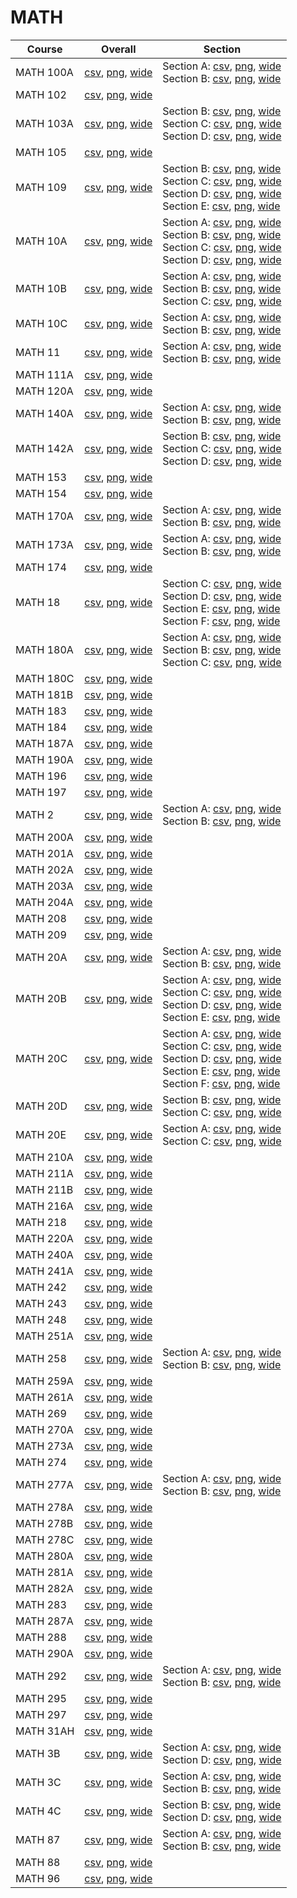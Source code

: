 # MATH

| Course | Overall | Section |
| ------ | ------- | ------- |
| MATH 100A | [csv](https://github.com/UCSD-Historical-Enrollment-Data/2025Fall/blob/main/overall/MATH%20100A.csv), [png](https://raw.githubusercontent.com/UCSD-Historical-Enrollment-Data/2025Fall/main/plot_overall/MATH%20100A.png), [wide](https://raw.githubusercontent.com/UCSD-Historical-Enrollment-Data/2025Fall/main/plot_overall_wide/MATH%20100A.png) | Section A: [csv](https://github.com/UCSD-Historical-Enrollment-Data/2025Fall/blob/main/section/MATH%20100A_A.csv), [png](https://raw.githubusercontent.com/UCSD-Historical-Enrollment-Data/2025Fall/main/plot_section/MATH%20100A_A.png), [wide](https://raw.githubusercontent.com/UCSD-Historical-Enrollment-Data/2025Fall/main/plot_section_wide/MATH%20100A_A.png)<br>Section B: [csv](https://github.com/UCSD-Historical-Enrollment-Data/2025Fall/blob/main/section/MATH%20100A_B.csv), [png](https://raw.githubusercontent.com/UCSD-Historical-Enrollment-Data/2025Fall/main/plot_section/MATH%20100A_B.png), [wide](https://raw.githubusercontent.com/UCSD-Historical-Enrollment-Data/2025Fall/main/plot_section_wide/MATH%20100A_B.png) |
| MATH 102 | [csv](https://github.com/UCSD-Historical-Enrollment-Data/2025Fall/blob/main/overall/MATH%20102.csv), [png](https://raw.githubusercontent.com/UCSD-Historical-Enrollment-Data/2025Fall/main/plot_overall/MATH%20102.png), [wide](https://raw.githubusercontent.com/UCSD-Historical-Enrollment-Data/2025Fall/main/plot_overall_wide/MATH%20102.png) |  |
| MATH 103A | [csv](https://github.com/UCSD-Historical-Enrollment-Data/2025Fall/blob/main/overall/MATH%20103A.csv), [png](https://raw.githubusercontent.com/UCSD-Historical-Enrollment-Data/2025Fall/main/plot_overall/MATH%20103A.png), [wide](https://raw.githubusercontent.com/UCSD-Historical-Enrollment-Data/2025Fall/main/plot_overall_wide/MATH%20103A.png) | Section B: [csv](https://github.com/UCSD-Historical-Enrollment-Data/2025Fall/blob/main/section/MATH%20103A_B.csv), [png](https://raw.githubusercontent.com/UCSD-Historical-Enrollment-Data/2025Fall/main/plot_section/MATH%20103A_B.png), [wide](https://raw.githubusercontent.com/UCSD-Historical-Enrollment-Data/2025Fall/main/plot_section_wide/MATH%20103A_B.png)<br>Section C: [csv](https://github.com/UCSD-Historical-Enrollment-Data/2025Fall/blob/main/section/MATH%20103A_C.csv), [png](https://raw.githubusercontent.com/UCSD-Historical-Enrollment-Data/2025Fall/main/plot_section/MATH%20103A_C.png), [wide](https://raw.githubusercontent.com/UCSD-Historical-Enrollment-Data/2025Fall/main/plot_section_wide/MATH%20103A_C.png)<br>Section D: [csv](https://github.com/UCSD-Historical-Enrollment-Data/2025Fall/blob/main/section/MATH%20103A_D.csv), [png](https://raw.githubusercontent.com/UCSD-Historical-Enrollment-Data/2025Fall/main/plot_section/MATH%20103A_D.png), [wide](https://raw.githubusercontent.com/UCSD-Historical-Enrollment-Data/2025Fall/main/plot_section_wide/MATH%20103A_D.png) |
| MATH 105 | [csv](https://github.com/UCSD-Historical-Enrollment-Data/2025Fall/blob/main/overall/MATH%20105.csv), [png](https://raw.githubusercontent.com/UCSD-Historical-Enrollment-Data/2025Fall/main/plot_overall/MATH%20105.png), [wide](https://raw.githubusercontent.com/UCSD-Historical-Enrollment-Data/2025Fall/main/plot_overall_wide/MATH%20105.png) |  |
| MATH 109 | [csv](https://github.com/UCSD-Historical-Enrollment-Data/2025Fall/blob/main/overall/MATH%20109.csv), [png](https://raw.githubusercontent.com/UCSD-Historical-Enrollment-Data/2025Fall/main/plot_overall/MATH%20109.png), [wide](https://raw.githubusercontent.com/UCSD-Historical-Enrollment-Data/2025Fall/main/plot_overall_wide/MATH%20109.png) | Section B: [csv](https://github.com/UCSD-Historical-Enrollment-Data/2025Fall/blob/main/section/MATH%20109_B.csv), [png](https://raw.githubusercontent.com/UCSD-Historical-Enrollment-Data/2025Fall/main/plot_section/MATH%20109_B.png), [wide](https://raw.githubusercontent.com/UCSD-Historical-Enrollment-Data/2025Fall/main/plot_section_wide/MATH%20109_B.png)<br>Section C: [csv](https://github.com/UCSD-Historical-Enrollment-Data/2025Fall/blob/main/section/MATH%20109_C.csv), [png](https://raw.githubusercontent.com/UCSD-Historical-Enrollment-Data/2025Fall/main/plot_section/MATH%20109_C.png), [wide](https://raw.githubusercontent.com/UCSD-Historical-Enrollment-Data/2025Fall/main/plot_section_wide/MATH%20109_C.png)<br>Section D: [csv](https://github.com/UCSD-Historical-Enrollment-Data/2025Fall/blob/main/section/MATH%20109_D.csv), [png](https://raw.githubusercontent.com/UCSD-Historical-Enrollment-Data/2025Fall/main/plot_section/MATH%20109_D.png), [wide](https://raw.githubusercontent.com/UCSD-Historical-Enrollment-Data/2025Fall/main/plot_section_wide/MATH%20109_D.png)<br>Section E: [csv](https://github.com/UCSD-Historical-Enrollment-Data/2025Fall/blob/main/section/MATH%20109_E.csv), [png](https://raw.githubusercontent.com/UCSD-Historical-Enrollment-Data/2025Fall/main/plot_section/MATH%20109_E.png), [wide](https://raw.githubusercontent.com/UCSD-Historical-Enrollment-Data/2025Fall/main/plot_section_wide/MATH%20109_E.png) |
| MATH 10A | [csv](https://github.com/UCSD-Historical-Enrollment-Data/2025Fall/blob/main/overall/MATH%2010A.csv), [png](https://raw.githubusercontent.com/UCSD-Historical-Enrollment-Data/2025Fall/main/plot_overall/MATH%2010A.png), [wide](https://raw.githubusercontent.com/UCSD-Historical-Enrollment-Data/2025Fall/main/plot_overall_wide/MATH%2010A.png) | Section A: [csv](https://github.com/UCSD-Historical-Enrollment-Data/2025Fall/blob/main/section/MATH%2010A_A.csv), [png](https://raw.githubusercontent.com/UCSD-Historical-Enrollment-Data/2025Fall/main/plot_section/MATH%2010A_A.png), [wide](https://raw.githubusercontent.com/UCSD-Historical-Enrollment-Data/2025Fall/main/plot_section_wide/MATH%2010A_A.png)<br>Section B: [csv](https://github.com/UCSD-Historical-Enrollment-Data/2025Fall/blob/main/section/MATH%2010A_B.csv), [png](https://raw.githubusercontent.com/UCSD-Historical-Enrollment-Data/2025Fall/main/plot_section/MATH%2010A_B.png), [wide](https://raw.githubusercontent.com/UCSD-Historical-Enrollment-Data/2025Fall/main/plot_section_wide/MATH%2010A_B.png)<br>Section C: [csv](https://github.com/UCSD-Historical-Enrollment-Data/2025Fall/blob/main/section/MATH%2010A_C.csv), [png](https://raw.githubusercontent.com/UCSD-Historical-Enrollment-Data/2025Fall/main/plot_section/MATH%2010A_C.png), [wide](https://raw.githubusercontent.com/UCSD-Historical-Enrollment-Data/2025Fall/main/plot_section_wide/MATH%2010A_C.png)<br>Section D: [csv](https://github.com/UCSD-Historical-Enrollment-Data/2025Fall/blob/main/section/MATH%2010A_D.csv), [png](https://raw.githubusercontent.com/UCSD-Historical-Enrollment-Data/2025Fall/main/plot_section/MATH%2010A_D.png), [wide](https://raw.githubusercontent.com/UCSD-Historical-Enrollment-Data/2025Fall/main/plot_section_wide/MATH%2010A_D.png) |
| MATH 10B | [csv](https://github.com/UCSD-Historical-Enrollment-Data/2025Fall/blob/main/overall/MATH%2010B.csv), [png](https://raw.githubusercontent.com/UCSD-Historical-Enrollment-Data/2025Fall/main/plot_overall/MATH%2010B.png), [wide](https://raw.githubusercontent.com/UCSD-Historical-Enrollment-Data/2025Fall/main/plot_overall_wide/MATH%2010B.png) | Section A: [csv](https://github.com/UCSD-Historical-Enrollment-Data/2025Fall/blob/main/section/MATH%2010B_A.csv), [png](https://raw.githubusercontent.com/UCSD-Historical-Enrollment-Data/2025Fall/main/plot_section/MATH%2010B_A.png), [wide](https://raw.githubusercontent.com/UCSD-Historical-Enrollment-Data/2025Fall/main/plot_section_wide/MATH%2010B_A.png)<br>Section B: [csv](https://github.com/UCSD-Historical-Enrollment-Data/2025Fall/blob/main/section/MATH%2010B_B.csv), [png](https://raw.githubusercontent.com/UCSD-Historical-Enrollment-Data/2025Fall/main/plot_section/MATH%2010B_B.png), [wide](https://raw.githubusercontent.com/UCSD-Historical-Enrollment-Data/2025Fall/main/plot_section_wide/MATH%2010B_B.png)<br>Section C: [csv](https://github.com/UCSD-Historical-Enrollment-Data/2025Fall/blob/main/section/MATH%2010B_C.csv), [png](https://raw.githubusercontent.com/UCSD-Historical-Enrollment-Data/2025Fall/main/plot_section/MATH%2010B_C.png), [wide](https://raw.githubusercontent.com/UCSD-Historical-Enrollment-Data/2025Fall/main/plot_section_wide/MATH%2010B_C.png) |
| MATH 10C | [csv](https://github.com/UCSD-Historical-Enrollment-Data/2025Fall/blob/main/overall/MATH%2010C.csv), [png](https://raw.githubusercontent.com/UCSD-Historical-Enrollment-Data/2025Fall/main/plot_overall/MATH%2010C.png), [wide](https://raw.githubusercontent.com/UCSD-Historical-Enrollment-Data/2025Fall/main/plot_overall_wide/MATH%2010C.png) | Section A: [csv](https://github.com/UCSD-Historical-Enrollment-Data/2025Fall/blob/main/section/MATH%2010C_A.csv), [png](https://raw.githubusercontent.com/UCSD-Historical-Enrollment-Data/2025Fall/main/plot_section/MATH%2010C_A.png), [wide](https://raw.githubusercontent.com/UCSD-Historical-Enrollment-Data/2025Fall/main/plot_section_wide/MATH%2010C_A.png)<br>Section B: [csv](https://github.com/UCSD-Historical-Enrollment-Data/2025Fall/blob/main/section/MATH%2010C_B.csv), [png](https://raw.githubusercontent.com/UCSD-Historical-Enrollment-Data/2025Fall/main/plot_section/MATH%2010C_B.png), [wide](https://raw.githubusercontent.com/UCSD-Historical-Enrollment-Data/2025Fall/main/plot_section_wide/MATH%2010C_B.png) |
| MATH 11 | [csv](https://github.com/UCSD-Historical-Enrollment-Data/2025Fall/blob/main/overall/MATH%2011.csv), [png](https://raw.githubusercontent.com/UCSD-Historical-Enrollment-Data/2025Fall/main/plot_overall/MATH%2011.png), [wide](https://raw.githubusercontent.com/UCSD-Historical-Enrollment-Data/2025Fall/main/plot_overall_wide/MATH%2011.png) | Section A: [csv](https://github.com/UCSD-Historical-Enrollment-Data/2025Fall/blob/main/section/MATH%2011_A.csv), [png](https://raw.githubusercontent.com/UCSD-Historical-Enrollment-Data/2025Fall/main/plot_section/MATH%2011_A.png), [wide](https://raw.githubusercontent.com/UCSD-Historical-Enrollment-Data/2025Fall/main/plot_section_wide/MATH%2011_A.png)<br>Section B: [csv](https://github.com/UCSD-Historical-Enrollment-Data/2025Fall/blob/main/section/MATH%2011_B.csv), [png](https://raw.githubusercontent.com/UCSD-Historical-Enrollment-Data/2025Fall/main/plot_section/MATH%2011_B.png), [wide](https://raw.githubusercontent.com/UCSD-Historical-Enrollment-Data/2025Fall/main/plot_section_wide/MATH%2011_B.png) |
| MATH 111A | [csv](https://github.com/UCSD-Historical-Enrollment-Data/2025Fall/blob/main/overall/MATH%20111A.csv), [png](https://raw.githubusercontent.com/UCSD-Historical-Enrollment-Data/2025Fall/main/plot_overall/MATH%20111A.png), [wide](https://raw.githubusercontent.com/UCSD-Historical-Enrollment-Data/2025Fall/main/plot_overall_wide/MATH%20111A.png) |  |
| MATH 120A | [csv](https://github.com/UCSD-Historical-Enrollment-Data/2025Fall/blob/main/overall/MATH%20120A.csv), [png](https://raw.githubusercontent.com/UCSD-Historical-Enrollment-Data/2025Fall/main/plot_overall/MATH%20120A.png), [wide](https://raw.githubusercontent.com/UCSD-Historical-Enrollment-Data/2025Fall/main/plot_overall_wide/MATH%20120A.png) |  |
| MATH 140A | [csv](https://github.com/UCSD-Historical-Enrollment-Data/2025Fall/blob/main/overall/MATH%20140A.csv), [png](https://raw.githubusercontent.com/UCSD-Historical-Enrollment-Data/2025Fall/main/plot_overall/MATH%20140A.png), [wide](https://raw.githubusercontent.com/UCSD-Historical-Enrollment-Data/2025Fall/main/plot_overall_wide/MATH%20140A.png) | Section A: [csv](https://github.com/UCSD-Historical-Enrollment-Data/2025Fall/blob/main/section/MATH%20140A_A.csv), [png](https://raw.githubusercontent.com/UCSD-Historical-Enrollment-Data/2025Fall/main/plot_section/MATH%20140A_A.png), [wide](https://raw.githubusercontent.com/UCSD-Historical-Enrollment-Data/2025Fall/main/plot_section_wide/MATH%20140A_A.png)<br>Section B: [csv](https://github.com/UCSD-Historical-Enrollment-Data/2025Fall/blob/main/section/MATH%20140A_B.csv), [png](https://raw.githubusercontent.com/UCSD-Historical-Enrollment-Data/2025Fall/main/plot_section/MATH%20140A_B.png), [wide](https://raw.githubusercontent.com/UCSD-Historical-Enrollment-Data/2025Fall/main/plot_section_wide/MATH%20140A_B.png) |
| MATH 142A | [csv](https://github.com/UCSD-Historical-Enrollment-Data/2025Fall/blob/main/overall/MATH%20142A.csv), [png](https://raw.githubusercontent.com/UCSD-Historical-Enrollment-Data/2025Fall/main/plot_overall/MATH%20142A.png), [wide](https://raw.githubusercontent.com/UCSD-Historical-Enrollment-Data/2025Fall/main/plot_overall_wide/MATH%20142A.png) | Section B: [csv](https://github.com/UCSD-Historical-Enrollment-Data/2025Fall/blob/main/section/MATH%20142A_B.csv), [png](https://raw.githubusercontent.com/UCSD-Historical-Enrollment-Data/2025Fall/main/plot_section/MATH%20142A_B.png), [wide](https://raw.githubusercontent.com/UCSD-Historical-Enrollment-Data/2025Fall/main/plot_section_wide/MATH%20142A_B.png)<br>Section C: [csv](https://github.com/UCSD-Historical-Enrollment-Data/2025Fall/blob/main/section/MATH%20142A_C.csv), [png](https://raw.githubusercontent.com/UCSD-Historical-Enrollment-Data/2025Fall/main/plot_section/MATH%20142A_C.png), [wide](https://raw.githubusercontent.com/UCSD-Historical-Enrollment-Data/2025Fall/main/plot_section_wide/MATH%20142A_C.png)<br>Section D: [csv](https://github.com/UCSD-Historical-Enrollment-Data/2025Fall/blob/main/section/MATH%20142A_D.csv), [png](https://raw.githubusercontent.com/UCSD-Historical-Enrollment-Data/2025Fall/main/plot_section/MATH%20142A_D.png), [wide](https://raw.githubusercontent.com/UCSD-Historical-Enrollment-Data/2025Fall/main/plot_section_wide/MATH%20142A_D.png) |
| MATH 153 | [csv](https://github.com/UCSD-Historical-Enrollment-Data/2025Fall/blob/main/overall/MATH%20153.csv), [png](https://raw.githubusercontent.com/UCSD-Historical-Enrollment-Data/2025Fall/main/plot_overall/MATH%20153.png), [wide](https://raw.githubusercontent.com/UCSD-Historical-Enrollment-Data/2025Fall/main/plot_overall_wide/MATH%20153.png) |  |
| MATH 154 | [csv](https://github.com/UCSD-Historical-Enrollment-Data/2025Fall/blob/main/overall/MATH%20154.csv), [png](https://raw.githubusercontent.com/UCSD-Historical-Enrollment-Data/2025Fall/main/plot_overall/MATH%20154.png), [wide](https://raw.githubusercontent.com/UCSD-Historical-Enrollment-Data/2025Fall/main/plot_overall_wide/MATH%20154.png) |  |
| MATH 170A | [csv](https://github.com/UCSD-Historical-Enrollment-Data/2025Fall/blob/main/overall/MATH%20170A.csv), [png](https://raw.githubusercontent.com/UCSD-Historical-Enrollment-Data/2025Fall/main/plot_overall/MATH%20170A.png), [wide](https://raw.githubusercontent.com/UCSD-Historical-Enrollment-Data/2025Fall/main/plot_overall_wide/MATH%20170A.png) | Section A: [csv](https://github.com/UCSD-Historical-Enrollment-Data/2025Fall/blob/main/section/MATH%20170A_A.csv), [png](https://raw.githubusercontent.com/UCSD-Historical-Enrollment-Data/2025Fall/main/plot_section/MATH%20170A_A.png), [wide](https://raw.githubusercontent.com/UCSD-Historical-Enrollment-Data/2025Fall/main/plot_section_wide/MATH%20170A_A.png)<br>Section B: [csv](https://github.com/UCSD-Historical-Enrollment-Data/2025Fall/blob/main/section/MATH%20170A_B.csv), [png](https://raw.githubusercontent.com/UCSD-Historical-Enrollment-Data/2025Fall/main/plot_section/MATH%20170A_B.png), [wide](https://raw.githubusercontent.com/UCSD-Historical-Enrollment-Data/2025Fall/main/plot_section_wide/MATH%20170A_B.png) |
| MATH 173A | [csv](https://github.com/UCSD-Historical-Enrollment-Data/2025Fall/blob/main/overall/MATH%20173A.csv), [png](https://raw.githubusercontent.com/UCSD-Historical-Enrollment-Data/2025Fall/main/plot_overall/MATH%20173A.png), [wide](https://raw.githubusercontent.com/UCSD-Historical-Enrollment-Data/2025Fall/main/plot_overall_wide/MATH%20173A.png) | Section A: [csv](https://github.com/UCSD-Historical-Enrollment-Data/2025Fall/blob/main/section/MATH%20173A_A.csv), [png](https://raw.githubusercontent.com/UCSD-Historical-Enrollment-Data/2025Fall/main/plot_section/MATH%20173A_A.png), [wide](https://raw.githubusercontent.com/UCSD-Historical-Enrollment-Data/2025Fall/main/plot_section_wide/MATH%20173A_A.png)<br>Section B: [csv](https://github.com/UCSD-Historical-Enrollment-Data/2025Fall/blob/main/section/MATH%20173A_B.csv), [png](https://raw.githubusercontent.com/UCSD-Historical-Enrollment-Data/2025Fall/main/plot_section/MATH%20173A_B.png), [wide](https://raw.githubusercontent.com/UCSD-Historical-Enrollment-Data/2025Fall/main/plot_section_wide/MATH%20173A_B.png) |
| MATH 174 | [csv](https://github.com/UCSD-Historical-Enrollment-Data/2025Fall/blob/main/overall/MATH%20174.csv), [png](https://raw.githubusercontent.com/UCSD-Historical-Enrollment-Data/2025Fall/main/plot_overall/MATH%20174.png), [wide](https://raw.githubusercontent.com/UCSD-Historical-Enrollment-Data/2025Fall/main/plot_overall_wide/MATH%20174.png) |  |
| MATH 18 | [csv](https://github.com/UCSD-Historical-Enrollment-Data/2025Fall/blob/main/overall/MATH%2018.csv), [png](https://raw.githubusercontent.com/UCSD-Historical-Enrollment-Data/2025Fall/main/plot_overall/MATH%2018.png), [wide](https://raw.githubusercontent.com/UCSD-Historical-Enrollment-Data/2025Fall/main/plot_overall_wide/MATH%2018.png) | Section C: [csv](https://github.com/UCSD-Historical-Enrollment-Data/2025Fall/blob/main/section/MATH%2018_C.csv), [png](https://raw.githubusercontent.com/UCSD-Historical-Enrollment-Data/2025Fall/main/plot_section/MATH%2018_C.png), [wide](https://raw.githubusercontent.com/UCSD-Historical-Enrollment-Data/2025Fall/main/plot_section_wide/MATH%2018_C.png)<br>Section D: [csv](https://github.com/UCSD-Historical-Enrollment-Data/2025Fall/blob/main/section/MATH%2018_D.csv), [png](https://raw.githubusercontent.com/UCSD-Historical-Enrollment-Data/2025Fall/main/plot_section/MATH%2018_D.png), [wide](https://raw.githubusercontent.com/UCSD-Historical-Enrollment-Data/2025Fall/main/plot_section_wide/MATH%2018_D.png)<br>Section E: [csv](https://github.com/UCSD-Historical-Enrollment-Data/2025Fall/blob/main/section/MATH%2018_E.csv), [png](https://raw.githubusercontent.com/UCSD-Historical-Enrollment-Data/2025Fall/main/plot_section/MATH%2018_E.png), [wide](https://raw.githubusercontent.com/UCSD-Historical-Enrollment-Data/2025Fall/main/plot_section_wide/MATH%2018_E.png)<br>Section F: [csv](https://github.com/UCSD-Historical-Enrollment-Data/2025Fall/blob/main/section/MATH%2018_F.csv), [png](https://raw.githubusercontent.com/UCSD-Historical-Enrollment-Data/2025Fall/main/plot_section/MATH%2018_F.png), [wide](https://raw.githubusercontent.com/UCSD-Historical-Enrollment-Data/2025Fall/main/plot_section_wide/MATH%2018_F.png) |
| MATH 180A | [csv](https://github.com/UCSD-Historical-Enrollment-Data/2025Fall/blob/main/overall/MATH%20180A.csv), [png](https://raw.githubusercontent.com/UCSD-Historical-Enrollment-Data/2025Fall/main/plot_overall/MATH%20180A.png), [wide](https://raw.githubusercontent.com/UCSD-Historical-Enrollment-Data/2025Fall/main/plot_overall_wide/MATH%20180A.png) | Section A: [csv](https://github.com/UCSD-Historical-Enrollment-Data/2025Fall/blob/main/section/MATH%20180A_A.csv), [png](https://raw.githubusercontent.com/UCSD-Historical-Enrollment-Data/2025Fall/main/plot_section/MATH%20180A_A.png), [wide](https://raw.githubusercontent.com/UCSD-Historical-Enrollment-Data/2025Fall/main/plot_section_wide/MATH%20180A_A.png)<br>Section B: [csv](https://github.com/UCSD-Historical-Enrollment-Data/2025Fall/blob/main/section/MATH%20180A_B.csv), [png](https://raw.githubusercontent.com/UCSD-Historical-Enrollment-Data/2025Fall/main/plot_section/MATH%20180A_B.png), [wide](https://raw.githubusercontent.com/UCSD-Historical-Enrollment-Data/2025Fall/main/plot_section_wide/MATH%20180A_B.png)<br>Section C: [csv](https://github.com/UCSD-Historical-Enrollment-Data/2025Fall/blob/main/section/MATH%20180A_C.csv), [png](https://raw.githubusercontent.com/UCSD-Historical-Enrollment-Data/2025Fall/main/plot_section/MATH%20180A_C.png), [wide](https://raw.githubusercontent.com/UCSD-Historical-Enrollment-Data/2025Fall/main/plot_section_wide/MATH%20180A_C.png) |
| MATH 180C | [csv](https://github.com/UCSD-Historical-Enrollment-Data/2025Fall/blob/main/overall/MATH%20180C.csv), [png](https://raw.githubusercontent.com/UCSD-Historical-Enrollment-Data/2025Fall/main/plot_overall/MATH%20180C.png), [wide](https://raw.githubusercontent.com/UCSD-Historical-Enrollment-Data/2025Fall/main/plot_overall_wide/MATH%20180C.png) |  |
| MATH 181B | [csv](https://github.com/UCSD-Historical-Enrollment-Data/2025Fall/blob/main/overall/MATH%20181B.csv), [png](https://raw.githubusercontent.com/UCSD-Historical-Enrollment-Data/2025Fall/main/plot_overall/MATH%20181B.png), [wide](https://raw.githubusercontent.com/UCSD-Historical-Enrollment-Data/2025Fall/main/plot_overall_wide/MATH%20181B.png) |  |
| MATH 183 | [csv](https://github.com/UCSD-Historical-Enrollment-Data/2025Fall/blob/main/overall/MATH%20183.csv), [png](https://raw.githubusercontent.com/UCSD-Historical-Enrollment-Data/2025Fall/main/plot_overall/MATH%20183.png), [wide](https://raw.githubusercontent.com/UCSD-Historical-Enrollment-Data/2025Fall/main/plot_overall_wide/MATH%20183.png) |  |
| MATH 184 | [csv](https://github.com/UCSD-Historical-Enrollment-Data/2025Fall/blob/main/overall/MATH%20184.csv), [png](https://raw.githubusercontent.com/UCSD-Historical-Enrollment-Data/2025Fall/main/plot_overall/MATH%20184.png), [wide](https://raw.githubusercontent.com/UCSD-Historical-Enrollment-Data/2025Fall/main/plot_overall_wide/MATH%20184.png) |  |
| MATH 187A | [csv](https://github.com/UCSD-Historical-Enrollment-Data/2025Fall/blob/main/overall/MATH%20187A.csv), [png](https://raw.githubusercontent.com/UCSD-Historical-Enrollment-Data/2025Fall/main/plot_overall/MATH%20187A.png), [wide](https://raw.githubusercontent.com/UCSD-Historical-Enrollment-Data/2025Fall/main/plot_overall_wide/MATH%20187A.png) |  |
| MATH 190A | [csv](https://github.com/UCSD-Historical-Enrollment-Data/2025Fall/blob/main/overall/MATH%20190A.csv), [png](https://raw.githubusercontent.com/UCSD-Historical-Enrollment-Data/2025Fall/main/plot_overall/MATH%20190A.png), [wide](https://raw.githubusercontent.com/UCSD-Historical-Enrollment-Data/2025Fall/main/plot_overall_wide/MATH%20190A.png) |  |
| MATH 196 | [csv](https://github.com/UCSD-Historical-Enrollment-Data/2025Fall/blob/main/overall/MATH%20196.csv), [png](https://raw.githubusercontent.com/UCSD-Historical-Enrollment-Data/2025Fall/main/plot_overall/MATH%20196.png), [wide](https://raw.githubusercontent.com/UCSD-Historical-Enrollment-Data/2025Fall/main/plot_overall_wide/MATH%20196.png) |  |
| MATH 197 | [csv](https://github.com/UCSD-Historical-Enrollment-Data/2025Fall/blob/main/overall/MATH%20197.csv), [png](https://raw.githubusercontent.com/UCSD-Historical-Enrollment-Data/2025Fall/main/plot_overall/MATH%20197.png), [wide](https://raw.githubusercontent.com/UCSD-Historical-Enrollment-Data/2025Fall/main/plot_overall_wide/MATH%20197.png) |  |
| MATH 2 | [csv](https://github.com/UCSD-Historical-Enrollment-Data/2025Fall/blob/main/overall/MATH%202.csv), [png](https://raw.githubusercontent.com/UCSD-Historical-Enrollment-Data/2025Fall/main/plot_overall/MATH%202.png), [wide](https://raw.githubusercontent.com/UCSD-Historical-Enrollment-Data/2025Fall/main/plot_overall_wide/MATH%202.png) | Section A: [csv](https://github.com/UCSD-Historical-Enrollment-Data/2025Fall/blob/main/section/MATH%202_A.csv), [png](https://raw.githubusercontent.com/UCSD-Historical-Enrollment-Data/2025Fall/main/plot_section/MATH%202_A.png), [wide](https://raw.githubusercontent.com/UCSD-Historical-Enrollment-Data/2025Fall/main/plot_section_wide/MATH%202_A.png)<br>Section B: [csv](https://github.com/UCSD-Historical-Enrollment-Data/2025Fall/blob/main/section/MATH%202_B.csv), [png](https://raw.githubusercontent.com/UCSD-Historical-Enrollment-Data/2025Fall/main/plot_section/MATH%202_B.png), [wide](https://raw.githubusercontent.com/UCSD-Historical-Enrollment-Data/2025Fall/main/plot_section_wide/MATH%202_B.png) |
| MATH 200A | [csv](https://github.com/UCSD-Historical-Enrollment-Data/2025Fall/blob/main/overall/MATH%20200A.csv), [png](https://raw.githubusercontent.com/UCSD-Historical-Enrollment-Data/2025Fall/main/plot_overall/MATH%20200A.png), [wide](https://raw.githubusercontent.com/UCSD-Historical-Enrollment-Data/2025Fall/main/plot_overall_wide/MATH%20200A.png) |  |
| MATH 201A | [csv](https://github.com/UCSD-Historical-Enrollment-Data/2025Fall/blob/main/overall/MATH%20201A.csv), [png](https://raw.githubusercontent.com/UCSD-Historical-Enrollment-Data/2025Fall/main/plot_overall/MATH%20201A.png), [wide](https://raw.githubusercontent.com/UCSD-Historical-Enrollment-Data/2025Fall/main/plot_overall_wide/MATH%20201A.png) |  |
| MATH 202A | [csv](https://github.com/UCSD-Historical-Enrollment-Data/2025Fall/blob/main/overall/MATH%20202A.csv), [png](https://raw.githubusercontent.com/UCSD-Historical-Enrollment-Data/2025Fall/main/plot_overall/MATH%20202A.png), [wide](https://raw.githubusercontent.com/UCSD-Historical-Enrollment-Data/2025Fall/main/plot_overall_wide/MATH%20202A.png) |  |
| MATH 203A | [csv](https://github.com/UCSD-Historical-Enrollment-Data/2025Fall/blob/main/overall/MATH%20203A.csv), [png](https://raw.githubusercontent.com/UCSD-Historical-Enrollment-Data/2025Fall/main/plot_overall/MATH%20203A.png), [wide](https://raw.githubusercontent.com/UCSD-Historical-Enrollment-Data/2025Fall/main/plot_overall_wide/MATH%20203A.png) |  |
| MATH 204A | [csv](https://github.com/UCSD-Historical-Enrollment-Data/2025Fall/blob/main/overall/MATH%20204A.csv), [png](https://raw.githubusercontent.com/UCSD-Historical-Enrollment-Data/2025Fall/main/plot_overall/MATH%20204A.png), [wide](https://raw.githubusercontent.com/UCSD-Historical-Enrollment-Data/2025Fall/main/plot_overall_wide/MATH%20204A.png) |  |
| MATH 208 | [csv](https://github.com/UCSD-Historical-Enrollment-Data/2025Fall/blob/main/overall/MATH%20208.csv), [png](https://raw.githubusercontent.com/UCSD-Historical-Enrollment-Data/2025Fall/main/plot_overall/MATH%20208.png), [wide](https://raw.githubusercontent.com/UCSD-Historical-Enrollment-Data/2025Fall/main/plot_overall_wide/MATH%20208.png) |  |
| MATH 209 | [csv](https://github.com/UCSD-Historical-Enrollment-Data/2025Fall/blob/main/overall/MATH%20209.csv), [png](https://raw.githubusercontent.com/UCSD-Historical-Enrollment-Data/2025Fall/main/plot_overall/MATH%20209.png), [wide](https://raw.githubusercontent.com/UCSD-Historical-Enrollment-Data/2025Fall/main/plot_overall_wide/MATH%20209.png) |  |
| MATH 20A | [csv](https://github.com/UCSD-Historical-Enrollment-Data/2025Fall/blob/main/overall/MATH%2020A.csv), [png](https://raw.githubusercontent.com/UCSD-Historical-Enrollment-Data/2025Fall/main/plot_overall/MATH%2020A.png), [wide](https://raw.githubusercontent.com/UCSD-Historical-Enrollment-Data/2025Fall/main/plot_overall_wide/MATH%2020A.png) | Section A: [csv](https://github.com/UCSD-Historical-Enrollment-Data/2025Fall/blob/main/section/MATH%2020A_A.csv), [png](https://raw.githubusercontent.com/UCSD-Historical-Enrollment-Data/2025Fall/main/plot_section/MATH%2020A_A.png), [wide](https://raw.githubusercontent.com/UCSD-Historical-Enrollment-Data/2025Fall/main/plot_section_wide/MATH%2020A_A.png)<br>Section B: [csv](https://github.com/UCSD-Historical-Enrollment-Data/2025Fall/blob/main/section/MATH%2020A_B.csv), [png](https://raw.githubusercontent.com/UCSD-Historical-Enrollment-Data/2025Fall/main/plot_section/MATH%2020A_B.png), [wide](https://raw.githubusercontent.com/UCSD-Historical-Enrollment-Data/2025Fall/main/plot_section_wide/MATH%2020A_B.png) |
| MATH 20B | [csv](https://github.com/UCSD-Historical-Enrollment-Data/2025Fall/blob/main/overall/MATH%2020B.csv), [png](https://raw.githubusercontent.com/UCSD-Historical-Enrollment-Data/2025Fall/main/plot_overall/MATH%2020B.png), [wide](https://raw.githubusercontent.com/UCSD-Historical-Enrollment-Data/2025Fall/main/plot_overall_wide/MATH%2020B.png) | Section A: [csv](https://github.com/UCSD-Historical-Enrollment-Data/2025Fall/blob/main/section/MATH%2020B_A.csv), [png](https://raw.githubusercontent.com/UCSD-Historical-Enrollment-Data/2025Fall/main/plot_section/MATH%2020B_A.png), [wide](https://raw.githubusercontent.com/UCSD-Historical-Enrollment-Data/2025Fall/main/plot_section_wide/MATH%2020B_A.png)<br>Section C: [csv](https://github.com/UCSD-Historical-Enrollment-Data/2025Fall/blob/main/section/MATH%2020B_C.csv), [png](https://raw.githubusercontent.com/UCSD-Historical-Enrollment-Data/2025Fall/main/plot_section/MATH%2020B_C.png), [wide](https://raw.githubusercontent.com/UCSD-Historical-Enrollment-Data/2025Fall/main/plot_section_wide/MATH%2020B_C.png)<br>Section D: [csv](https://github.com/UCSD-Historical-Enrollment-Data/2025Fall/blob/main/section/MATH%2020B_D.csv), [png](https://raw.githubusercontent.com/UCSD-Historical-Enrollment-Data/2025Fall/main/plot_section/MATH%2020B_D.png), [wide](https://raw.githubusercontent.com/UCSD-Historical-Enrollment-Data/2025Fall/main/plot_section_wide/MATH%2020B_D.png)<br>Section E: [csv](https://github.com/UCSD-Historical-Enrollment-Data/2025Fall/blob/main/section/MATH%2020B_E.csv), [png](https://raw.githubusercontent.com/UCSD-Historical-Enrollment-Data/2025Fall/main/plot_section/MATH%2020B_E.png), [wide](https://raw.githubusercontent.com/UCSD-Historical-Enrollment-Data/2025Fall/main/plot_section_wide/MATH%2020B_E.png) |
| MATH 20C | [csv](https://github.com/UCSD-Historical-Enrollment-Data/2025Fall/blob/main/overall/MATH%2020C.csv), [png](https://raw.githubusercontent.com/UCSD-Historical-Enrollment-Data/2025Fall/main/plot_overall/MATH%2020C.png), [wide](https://raw.githubusercontent.com/UCSD-Historical-Enrollment-Data/2025Fall/main/plot_overall_wide/MATH%2020C.png) | Section A: [csv](https://github.com/UCSD-Historical-Enrollment-Data/2025Fall/blob/main/section/MATH%2020C_A.csv), [png](https://raw.githubusercontent.com/UCSD-Historical-Enrollment-Data/2025Fall/main/plot_section/MATH%2020C_A.png), [wide](https://raw.githubusercontent.com/UCSD-Historical-Enrollment-Data/2025Fall/main/plot_section_wide/MATH%2020C_A.png)<br>Section C: [csv](https://github.com/UCSD-Historical-Enrollment-Data/2025Fall/blob/main/section/MATH%2020C_C.csv), [png](https://raw.githubusercontent.com/UCSD-Historical-Enrollment-Data/2025Fall/main/plot_section/MATH%2020C_C.png), [wide](https://raw.githubusercontent.com/UCSD-Historical-Enrollment-Data/2025Fall/main/plot_section_wide/MATH%2020C_C.png)<br>Section D: [csv](https://github.com/UCSD-Historical-Enrollment-Data/2025Fall/blob/main/section/MATH%2020C_D.csv), [png](https://raw.githubusercontent.com/UCSD-Historical-Enrollment-Data/2025Fall/main/plot_section/MATH%2020C_D.png), [wide](https://raw.githubusercontent.com/UCSD-Historical-Enrollment-Data/2025Fall/main/plot_section_wide/MATH%2020C_D.png)<br>Section E: [csv](https://github.com/UCSD-Historical-Enrollment-Data/2025Fall/blob/main/section/MATH%2020C_E.csv), [png](https://raw.githubusercontent.com/UCSD-Historical-Enrollment-Data/2025Fall/main/plot_section/MATH%2020C_E.png), [wide](https://raw.githubusercontent.com/UCSD-Historical-Enrollment-Data/2025Fall/main/plot_section_wide/MATH%2020C_E.png)<br>Section F: [csv](https://github.com/UCSD-Historical-Enrollment-Data/2025Fall/blob/main/section/MATH%2020C_F.csv), [png](https://raw.githubusercontent.com/UCSD-Historical-Enrollment-Data/2025Fall/main/plot_section/MATH%2020C_F.png), [wide](https://raw.githubusercontent.com/UCSD-Historical-Enrollment-Data/2025Fall/main/plot_section_wide/MATH%2020C_F.png) |
| MATH 20D | [csv](https://github.com/UCSD-Historical-Enrollment-Data/2025Fall/blob/main/overall/MATH%2020D.csv), [png](https://raw.githubusercontent.com/UCSD-Historical-Enrollment-Data/2025Fall/main/plot_overall/MATH%2020D.png), [wide](https://raw.githubusercontent.com/UCSD-Historical-Enrollment-Data/2025Fall/main/plot_overall_wide/MATH%2020D.png) | Section B: [csv](https://github.com/UCSD-Historical-Enrollment-Data/2025Fall/blob/main/section/MATH%2020D_B.csv), [png](https://raw.githubusercontent.com/UCSD-Historical-Enrollment-Data/2025Fall/main/plot_section/MATH%2020D_B.png), [wide](https://raw.githubusercontent.com/UCSD-Historical-Enrollment-Data/2025Fall/main/plot_section_wide/MATH%2020D_B.png)<br>Section C: [csv](https://github.com/UCSD-Historical-Enrollment-Data/2025Fall/blob/main/section/MATH%2020D_C.csv), [png](https://raw.githubusercontent.com/UCSD-Historical-Enrollment-Data/2025Fall/main/plot_section/MATH%2020D_C.png), [wide](https://raw.githubusercontent.com/UCSD-Historical-Enrollment-Data/2025Fall/main/plot_section_wide/MATH%2020D_C.png) |
| MATH 20E | [csv](https://github.com/UCSD-Historical-Enrollment-Data/2025Fall/blob/main/overall/MATH%2020E.csv), [png](https://raw.githubusercontent.com/UCSD-Historical-Enrollment-Data/2025Fall/main/plot_overall/MATH%2020E.png), [wide](https://raw.githubusercontent.com/UCSD-Historical-Enrollment-Data/2025Fall/main/plot_overall_wide/MATH%2020E.png) | Section A: [csv](https://github.com/UCSD-Historical-Enrollment-Data/2025Fall/blob/main/section/MATH%2020E_A.csv), [png](https://raw.githubusercontent.com/UCSD-Historical-Enrollment-Data/2025Fall/main/plot_section/MATH%2020E_A.png), [wide](https://raw.githubusercontent.com/UCSD-Historical-Enrollment-Data/2025Fall/main/plot_section_wide/MATH%2020E_A.png)<br>Section C: [csv](https://github.com/UCSD-Historical-Enrollment-Data/2025Fall/blob/main/section/MATH%2020E_C.csv), [png](https://raw.githubusercontent.com/UCSD-Historical-Enrollment-Data/2025Fall/main/plot_section/MATH%2020E_C.png), [wide](https://raw.githubusercontent.com/UCSD-Historical-Enrollment-Data/2025Fall/main/plot_section_wide/MATH%2020E_C.png) |
| MATH 210A | [csv](https://github.com/UCSD-Historical-Enrollment-Data/2025Fall/blob/main/overall/MATH%20210A.csv), [png](https://raw.githubusercontent.com/UCSD-Historical-Enrollment-Data/2025Fall/main/plot_overall/MATH%20210A.png), [wide](https://raw.githubusercontent.com/UCSD-Historical-Enrollment-Data/2025Fall/main/plot_overall_wide/MATH%20210A.png) |  |
| MATH 211A | [csv](https://github.com/UCSD-Historical-Enrollment-Data/2025Fall/blob/main/overall/MATH%20211A.csv), [png](https://raw.githubusercontent.com/UCSD-Historical-Enrollment-Data/2025Fall/main/plot_overall/MATH%20211A.png), [wide](https://raw.githubusercontent.com/UCSD-Historical-Enrollment-Data/2025Fall/main/plot_overall_wide/MATH%20211A.png) |  |
| MATH 211B | [csv](https://github.com/UCSD-Historical-Enrollment-Data/2025Fall/blob/main/overall/MATH%20211B.csv), [png](https://raw.githubusercontent.com/UCSD-Historical-Enrollment-Data/2025Fall/main/plot_overall/MATH%20211B.png), [wide](https://raw.githubusercontent.com/UCSD-Historical-Enrollment-Data/2025Fall/main/plot_overall_wide/MATH%20211B.png) |  |
| MATH 216A | [csv](https://github.com/UCSD-Historical-Enrollment-Data/2025Fall/blob/main/overall/MATH%20216A.csv), [png](https://raw.githubusercontent.com/UCSD-Historical-Enrollment-Data/2025Fall/main/plot_overall/MATH%20216A.png), [wide](https://raw.githubusercontent.com/UCSD-Historical-Enrollment-Data/2025Fall/main/plot_overall_wide/MATH%20216A.png) |  |
| MATH 218 | [csv](https://github.com/UCSD-Historical-Enrollment-Data/2025Fall/blob/main/overall/MATH%20218.csv), [png](https://raw.githubusercontent.com/UCSD-Historical-Enrollment-Data/2025Fall/main/plot_overall/MATH%20218.png), [wide](https://raw.githubusercontent.com/UCSD-Historical-Enrollment-Data/2025Fall/main/plot_overall_wide/MATH%20218.png) |  |
| MATH 220A | [csv](https://github.com/UCSD-Historical-Enrollment-Data/2025Fall/blob/main/overall/MATH%20220A.csv), [png](https://raw.githubusercontent.com/UCSD-Historical-Enrollment-Data/2025Fall/main/plot_overall/MATH%20220A.png), [wide](https://raw.githubusercontent.com/UCSD-Historical-Enrollment-Data/2025Fall/main/plot_overall_wide/MATH%20220A.png) |  |
| MATH 240A | [csv](https://github.com/UCSD-Historical-Enrollment-Data/2025Fall/blob/main/overall/MATH%20240A.csv), [png](https://raw.githubusercontent.com/UCSD-Historical-Enrollment-Data/2025Fall/main/plot_overall/MATH%20240A.png), [wide](https://raw.githubusercontent.com/UCSD-Historical-Enrollment-Data/2025Fall/main/plot_overall_wide/MATH%20240A.png) |  |
| MATH 241A | [csv](https://github.com/UCSD-Historical-Enrollment-Data/2025Fall/blob/main/overall/MATH%20241A.csv), [png](https://raw.githubusercontent.com/UCSD-Historical-Enrollment-Data/2025Fall/main/plot_overall/MATH%20241A.png), [wide](https://raw.githubusercontent.com/UCSD-Historical-Enrollment-Data/2025Fall/main/plot_overall_wide/MATH%20241A.png) |  |
| MATH 242 | [csv](https://github.com/UCSD-Historical-Enrollment-Data/2025Fall/blob/main/overall/MATH%20242.csv), [png](https://raw.githubusercontent.com/UCSD-Historical-Enrollment-Data/2025Fall/main/plot_overall/MATH%20242.png), [wide](https://raw.githubusercontent.com/UCSD-Historical-Enrollment-Data/2025Fall/main/plot_overall_wide/MATH%20242.png) |  |
| MATH 243 | [csv](https://github.com/UCSD-Historical-Enrollment-Data/2025Fall/blob/main/overall/MATH%20243.csv), [png](https://raw.githubusercontent.com/UCSD-Historical-Enrollment-Data/2025Fall/main/plot_overall/MATH%20243.png), [wide](https://raw.githubusercontent.com/UCSD-Historical-Enrollment-Data/2025Fall/main/plot_overall_wide/MATH%20243.png) |  |
| MATH 248 | [csv](https://github.com/UCSD-Historical-Enrollment-Data/2025Fall/blob/main/overall/MATH%20248.csv), [png](https://raw.githubusercontent.com/UCSD-Historical-Enrollment-Data/2025Fall/main/plot_overall/MATH%20248.png), [wide](https://raw.githubusercontent.com/UCSD-Historical-Enrollment-Data/2025Fall/main/plot_overall_wide/MATH%20248.png) |  |
| MATH 251A | [csv](https://github.com/UCSD-Historical-Enrollment-Data/2025Fall/blob/main/overall/MATH%20251A.csv), [png](https://raw.githubusercontent.com/UCSD-Historical-Enrollment-Data/2025Fall/main/plot_overall/MATH%20251A.png), [wide](https://raw.githubusercontent.com/UCSD-Historical-Enrollment-Data/2025Fall/main/plot_overall_wide/MATH%20251A.png) |  |
| MATH 258 | [csv](https://github.com/UCSD-Historical-Enrollment-Data/2025Fall/blob/main/overall/MATH%20258.csv), [png](https://raw.githubusercontent.com/UCSD-Historical-Enrollment-Data/2025Fall/main/plot_overall/MATH%20258.png), [wide](https://raw.githubusercontent.com/UCSD-Historical-Enrollment-Data/2025Fall/main/plot_overall_wide/MATH%20258.png) | Section A: [csv](https://github.com/UCSD-Historical-Enrollment-Data/2025Fall/blob/main/section/MATH%20258_A.csv), [png](https://raw.githubusercontent.com/UCSD-Historical-Enrollment-Data/2025Fall/main/plot_section/MATH%20258_A.png), [wide](https://raw.githubusercontent.com/UCSD-Historical-Enrollment-Data/2025Fall/main/plot_section_wide/MATH%20258_A.png)<br>Section B: [csv](https://github.com/UCSD-Historical-Enrollment-Data/2025Fall/blob/main/section/MATH%20258_B.csv), [png](https://raw.githubusercontent.com/UCSD-Historical-Enrollment-Data/2025Fall/main/plot_section/MATH%20258_B.png), [wide](https://raw.githubusercontent.com/UCSD-Historical-Enrollment-Data/2025Fall/main/plot_section_wide/MATH%20258_B.png) |
| MATH 259A | [csv](https://github.com/UCSD-Historical-Enrollment-Data/2025Fall/blob/main/overall/MATH%20259A.csv), [png](https://raw.githubusercontent.com/UCSD-Historical-Enrollment-Data/2025Fall/main/plot_overall/MATH%20259A.png), [wide](https://raw.githubusercontent.com/UCSD-Historical-Enrollment-Data/2025Fall/main/plot_overall_wide/MATH%20259A.png) |  |
| MATH 261A | [csv](https://github.com/UCSD-Historical-Enrollment-Data/2025Fall/blob/main/overall/MATH%20261A.csv), [png](https://raw.githubusercontent.com/UCSD-Historical-Enrollment-Data/2025Fall/main/plot_overall/MATH%20261A.png), [wide](https://raw.githubusercontent.com/UCSD-Historical-Enrollment-Data/2025Fall/main/plot_overall_wide/MATH%20261A.png) |  |
| MATH 269 | [csv](https://github.com/UCSD-Historical-Enrollment-Data/2025Fall/blob/main/overall/MATH%20269.csv), [png](https://raw.githubusercontent.com/UCSD-Historical-Enrollment-Data/2025Fall/main/plot_overall/MATH%20269.png), [wide](https://raw.githubusercontent.com/UCSD-Historical-Enrollment-Data/2025Fall/main/plot_overall_wide/MATH%20269.png) |  |
| MATH 270A | [csv](https://github.com/UCSD-Historical-Enrollment-Data/2025Fall/blob/main/overall/MATH%20270A.csv), [png](https://raw.githubusercontent.com/UCSD-Historical-Enrollment-Data/2025Fall/main/plot_overall/MATH%20270A.png), [wide](https://raw.githubusercontent.com/UCSD-Historical-Enrollment-Data/2025Fall/main/plot_overall_wide/MATH%20270A.png) |  |
| MATH 273A | [csv](https://github.com/UCSD-Historical-Enrollment-Data/2025Fall/blob/main/overall/MATH%20273A.csv), [png](https://raw.githubusercontent.com/UCSD-Historical-Enrollment-Data/2025Fall/main/plot_overall/MATH%20273A.png), [wide](https://raw.githubusercontent.com/UCSD-Historical-Enrollment-Data/2025Fall/main/plot_overall_wide/MATH%20273A.png) |  |
| MATH 274 | [csv](https://github.com/UCSD-Historical-Enrollment-Data/2025Fall/blob/main/overall/MATH%20274.csv), [png](https://raw.githubusercontent.com/UCSD-Historical-Enrollment-Data/2025Fall/main/plot_overall/MATH%20274.png), [wide](https://raw.githubusercontent.com/UCSD-Historical-Enrollment-Data/2025Fall/main/plot_overall_wide/MATH%20274.png) |  |
| MATH 277A | [csv](https://github.com/UCSD-Historical-Enrollment-Data/2025Fall/blob/main/overall/MATH%20277A.csv), [png](https://raw.githubusercontent.com/UCSD-Historical-Enrollment-Data/2025Fall/main/plot_overall/MATH%20277A.png), [wide](https://raw.githubusercontent.com/UCSD-Historical-Enrollment-Data/2025Fall/main/plot_overall_wide/MATH%20277A.png) | Section A: [csv](https://github.com/UCSD-Historical-Enrollment-Data/2025Fall/blob/main/section/MATH%20277A_A.csv), [png](https://raw.githubusercontent.com/UCSD-Historical-Enrollment-Data/2025Fall/main/plot_section/MATH%20277A_A.png), [wide](https://raw.githubusercontent.com/UCSD-Historical-Enrollment-Data/2025Fall/main/plot_section_wide/MATH%20277A_A.png)<br>Section B: [csv](https://github.com/UCSD-Historical-Enrollment-Data/2025Fall/blob/main/section/MATH%20277A_B.csv), [png](https://raw.githubusercontent.com/UCSD-Historical-Enrollment-Data/2025Fall/main/plot_section/MATH%20277A_B.png), [wide](https://raw.githubusercontent.com/UCSD-Historical-Enrollment-Data/2025Fall/main/plot_section_wide/MATH%20277A_B.png) |
| MATH 278A | [csv](https://github.com/UCSD-Historical-Enrollment-Data/2025Fall/blob/main/overall/MATH%20278A.csv), [png](https://raw.githubusercontent.com/UCSD-Historical-Enrollment-Data/2025Fall/main/plot_overall/MATH%20278A.png), [wide](https://raw.githubusercontent.com/UCSD-Historical-Enrollment-Data/2025Fall/main/plot_overall_wide/MATH%20278A.png) |  |
| MATH 278B | [csv](https://github.com/UCSD-Historical-Enrollment-Data/2025Fall/blob/main/overall/MATH%20278B.csv), [png](https://raw.githubusercontent.com/UCSD-Historical-Enrollment-Data/2025Fall/main/plot_overall/MATH%20278B.png), [wide](https://raw.githubusercontent.com/UCSD-Historical-Enrollment-Data/2025Fall/main/plot_overall_wide/MATH%20278B.png) |  |
| MATH 278C | [csv](https://github.com/UCSD-Historical-Enrollment-Data/2025Fall/blob/main/overall/MATH%20278C.csv), [png](https://raw.githubusercontent.com/UCSD-Historical-Enrollment-Data/2025Fall/main/plot_overall/MATH%20278C.png), [wide](https://raw.githubusercontent.com/UCSD-Historical-Enrollment-Data/2025Fall/main/plot_overall_wide/MATH%20278C.png) |  |
| MATH 280A | [csv](https://github.com/UCSD-Historical-Enrollment-Data/2025Fall/blob/main/overall/MATH%20280A.csv), [png](https://raw.githubusercontent.com/UCSD-Historical-Enrollment-Data/2025Fall/main/plot_overall/MATH%20280A.png), [wide](https://raw.githubusercontent.com/UCSD-Historical-Enrollment-Data/2025Fall/main/plot_overall_wide/MATH%20280A.png) |  |
| MATH 281A | [csv](https://github.com/UCSD-Historical-Enrollment-Data/2025Fall/blob/main/overall/MATH%20281A.csv), [png](https://raw.githubusercontent.com/UCSD-Historical-Enrollment-Data/2025Fall/main/plot_overall/MATH%20281A.png), [wide](https://raw.githubusercontent.com/UCSD-Historical-Enrollment-Data/2025Fall/main/plot_overall_wide/MATH%20281A.png) |  |
| MATH 282A | [csv](https://github.com/UCSD-Historical-Enrollment-Data/2025Fall/blob/main/overall/MATH%20282A.csv), [png](https://raw.githubusercontent.com/UCSD-Historical-Enrollment-Data/2025Fall/main/plot_overall/MATH%20282A.png), [wide](https://raw.githubusercontent.com/UCSD-Historical-Enrollment-Data/2025Fall/main/plot_overall_wide/MATH%20282A.png) |  |
| MATH 283 | [csv](https://github.com/UCSD-Historical-Enrollment-Data/2025Fall/blob/main/overall/MATH%20283.csv), [png](https://raw.githubusercontent.com/UCSD-Historical-Enrollment-Data/2025Fall/main/plot_overall/MATH%20283.png), [wide](https://raw.githubusercontent.com/UCSD-Historical-Enrollment-Data/2025Fall/main/plot_overall_wide/MATH%20283.png) |  |
| MATH 287A | [csv](https://github.com/UCSD-Historical-Enrollment-Data/2025Fall/blob/main/overall/MATH%20287A.csv), [png](https://raw.githubusercontent.com/UCSD-Historical-Enrollment-Data/2025Fall/main/plot_overall/MATH%20287A.png), [wide](https://raw.githubusercontent.com/UCSD-Historical-Enrollment-Data/2025Fall/main/plot_overall_wide/MATH%20287A.png) |  |
| MATH 288 | [csv](https://github.com/UCSD-Historical-Enrollment-Data/2025Fall/blob/main/overall/MATH%20288.csv), [png](https://raw.githubusercontent.com/UCSD-Historical-Enrollment-Data/2025Fall/main/plot_overall/MATH%20288.png), [wide](https://raw.githubusercontent.com/UCSD-Historical-Enrollment-Data/2025Fall/main/plot_overall_wide/MATH%20288.png) |  |
| MATH 290A | [csv](https://github.com/UCSD-Historical-Enrollment-Data/2025Fall/blob/main/overall/MATH%20290A.csv), [png](https://raw.githubusercontent.com/UCSD-Historical-Enrollment-Data/2025Fall/main/plot_overall/MATH%20290A.png), [wide](https://raw.githubusercontent.com/UCSD-Historical-Enrollment-Data/2025Fall/main/plot_overall_wide/MATH%20290A.png) |  |
| MATH 292 | [csv](https://github.com/UCSD-Historical-Enrollment-Data/2025Fall/blob/main/overall/MATH%20292.csv), [png](https://raw.githubusercontent.com/UCSD-Historical-Enrollment-Data/2025Fall/main/plot_overall/MATH%20292.png), [wide](https://raw.githubusercontent.com/UCSD-Historical-Enrollment-Data/2025Fall/main/plot_overall_wide/MATH%20292.png) | Section A: [csv](https://github.com/UCSD-Historical-Enrollment-Data/2025Fall/blob/main/section/MATH%20292_A.csv), [png](https://raw.githubusercontent.com/UCSD-Historical-Enrollment-Data/2025Fall/main/plot_section/MATH%20292_A.png), [wide](https://raw.githubusercontent.com/UCSD-Historical-Enrollment-Data/2025Fall/main/plot_section_wide/MATH%20292_A.png)<br>Section B: [csv](https://github.com/UCSD-Historical-Enrollment-Data/2025Fall/blob/main/section/MATH%20292_B.csv), [png](https://raw.githubusercontent.com/UCSD-Historical-Enrollment-Data/2025Fall/main/plot_section/MATH%20292_B.png), [wide](https://raw.githubusercontent.com/UCSD-Historical-Enrollment-Data/2025Fall/main/plot_section_wide/MATH%20292_B.png) |
| MATH 295 | [csv](https://github.com/UCSD-Historical-Enrollment-Data/2025Fall/blob/main/overall/MATH%20295.csv), [png](https://raw.githubusercontent.com/UCSD-Historical-Enrollment-Data/2025Fall/main/plot_overall/MATH%20295.png), [wide](https://raw.githubusercontent.com/UCSD-Historical-Enrollment-Data/2025Fall/main/plot_overall_wide/MATH%20295.png) |  |
| MATH 297 | [csv](https://github.com/UCSD-Historical-Enrollment-Data/2025Fall/blob/main/overall/MATH%20297.csv), [png](https://raw.githubusercontent.com/UCSD-Historical-Enrollment-Data/2025Fall/main/plot_overall/MATH%20297.png), [wide](https://raw.githubusercontent.com/UCSD-Historical-Enrollment-Data/2025Fall/main/plot_overall_wide/MATH%20297.png) |  |
| MATH 31AH | [csv](https://github.com/UCSD-Historical-Enrollment-Data/2025Fall/blob/main/overall/MATH%2031AH.csv), [png](https://raw.githubusercontent.com/UCSD-Historical-Enrollment-Data/2025Fall/main/plot_overall/MATH%2031AH.png), [wide](https://raw.githubusercontent.com/UCSD-Historical-Enrollment-Data/2025Fall/main/plot_overall_wide/MATH%2031AH.png) |  |
| MATH 3B | [csv](https://github.com/UCSD-Historical-Enrollment-Data/2025Fall/blob/main/overall/MATH%203B.csv), [png](https://raw.githubusercontent.com/UCSD-Historical-Enrollment-Data/2025Fall/main/plot_overall/MATH%203B.png), [wide](https://raw.githubusercontent.com/UCSD-Historical-Enrollment-Data/2025Fall/main/plot_overall_wide/MATH%203B.png) | Section A: [csv](https://github.com/UCSD-Historical-Enrollment-Data/2025Fall/blob/main/section/MATH%203B_A.csv), [png](https://raw.githubusercontent.com/UCSD-Historical-Enrollment-Data/2025Fall/main/plot_section/MATH%203B_A.png), [wide](https://raw.githubusercontent.com/UCSD-Historical-Enrollment-Data/2025Fall/main/plot_section_wide/MATH%203B_A.png)<br>Section D: [csv](https://github.com/UCSD-Historical-Enrollment-Data/2025Fall/blob/main/section/MATH%203B_D.csv), [png](https://raw.githubusercontent.com/UCSD-Historical-Enrollment-Data/2025Fall/main/plot_section/MATH%203B_D.png), [wide](https://raw.githubusercontent.com/UCSD-Historical-Enrollment-Data/2025Fall/main/plot_section_wide/MATH%203B_D.png) |
| MATH 3C | [csv](https://github.com/UCSD-Historical-Enrollment-Data/2025Fall/blob/main/overall/MATH%203C.csv), [png](https://raw.githubusercontent.com/UCSD-Historical-Enrollment-Data/2025Fall/main/plot_overall/MATH%203C.png), [wide](https://raw.githubusercontent.com/UCSD-Historical-Enrollment-Data/2025Fall/main/plot_overall_wide/MATH%203C.png) | Section A: [csv](https://github.com/UCSD-Historical-Enrollment-Data/2025Fall/blob/main/section/MATH%203C_A.csv), [png](https://raw.githubusercontent.com/UCSD-Historical-Enrollment-Data/2025Fall/main/plot_section/MATH%203C_A.png), [wide](https://raw.githubusercontent.com/UCSD-Historical-Enrollment-Data/2025Fall/main/plot_section_wide/MATH%203C_A.png)<br>Section B: [csv](https://github.com/UCSD-Historical-Enrollment-Data/2025Fall/blob/main/section/MATH%203C_B.csv), [png](https://raw.githubusercontent.com/UCSD-Historical-Enrollment-Data/2025Fall/main/plot_section/MATH%203C_B.png), [wide](https://raw.githubusercontent.com/UCSD-Historical-Enrollment-Data/2025Fall/main/plot_section_wide/MATH%203C_B.png) |
| MATH 4C | [csv](https://github.com/UCSD-Historical-Enrollment-Data/2025Fall/blob/main/overall/MATH%204C.csv), [png](https://raw.githubusercontent.com/UCSD-Historical-Enrollment-Data/2025Fall/main/plot_overall/MATH%204C.png), [wide](https://raw.githubusercontent.com/UCSD-Historical-Enrollment-Data/2025Fall/main/plot_overall_wide/MATH%204C.png) | Section B: [csv](https://github.com/UCSD-Historical-Enrollment-Data/2025Fall/blob/main/section/MATH%204C_B.csv), [png](https://raw.githubusercontent.com/UCSD-Historical-Enrollment-Data/2025Fall/main/plot_section/MATH%204C_B.png), [wide](https://raw.githubusercontent.com/UCSD-Historical-Enrollment-Data/2025Fall/main/plot_section_wide/MATH%204C_B.png)<br>Section D: [csv](https://github.com/UCSD-Historical-Enrollment-Data/2025Fall/blob/main/section/MATH%204C_D.csv), [png](https://raw.githubusercontent.com/UCSD-Historical-Enrollment-Data/2025Fall/main/plot_section/MATH%204C_D.png), [wide](https://raw.githubusercontent.com/UCSD-Historical-Enrollment-Data/2025Fall/main/plot_section_wide/MATH%204C_D.png) |
| MATH 87 | [csv](https://github.com/UCSD-Historical-Enrollment-Data/2025Fall/blob/main/overall/MATH%2087.csv), [png](https://raw.githubusercontent.com/UCSD-Historical-Enrollment-Data/2025Fall/main/plot_overall/MATH%2087.png), [wide](https://raw.githubusercontent.com/UCSD-Historical-Enrollment-Data/2025Fall/main/plot_overall_wide/MATH%2087.png) | Section A: [csv](https://github.com/UCSD-Historical-Enrollment-Data/2025Fall/blob/main/section/MATH%2087_A.csv), [png](https://raw.githubusercontent.com/UCSD-Historical-Enrollment-Data/2025Fall/main/plot_section/MATH%2087_A.png), [wide](https://raw.githubusercontent.com/UCSD-Historical-Enrollment-Data/2025Fall/main/plot_section_wide/MATH%2087_A.png)<br>Section B: [csv](https://github.com/UCSD-Historical-Enrollment-Data/2025Fall/blob/main/section/MATH%2087_B.csv), [png](https://raw.githubusercontent.com/UCSD-Historical-Enrollment-Data/2025Fall/main/plot_section/MATH%2087_B.png), [wide](https://raw.githubusercontent.com/UCSD-Historical-Enrollment-Data/2025Fall/main/plot_section_wide/MATH%2087_B.png) |
| MATH 88 | [csv](https://github.com/UCSD-Historical-Enrollment-Data/2025Fall/blob/main/overall/MATH%2088.csv), [png](https://raw.githubusercontent.com/UCSD-Historical-Enrollment-Data/2025Fall/main/plot_overall/MATH%2088.png), [wide](https://raw.githubusercontent.com/UCSD-Historical-Enrollment-Data/2025Fall/main/plot_overall_wide/MATH%2088.png) |  |
| MATH 96 | [csv](https://github.com/UCSD-Historical-Enrollment-Data/2025Fall/blob/main/overall/MATH%2096.csv), [png](https://raw.githubusercontent.com/UCSD-Historical-Enrollment-Data/2025Fall/main/plot_overall/MATH%2096.png), [wide](https://raw.githubusercontent.com/UCSD-Historical-Enrollment-Data/2025Fall/main/plot_overall_wide/MATH%2096.png) |  |
